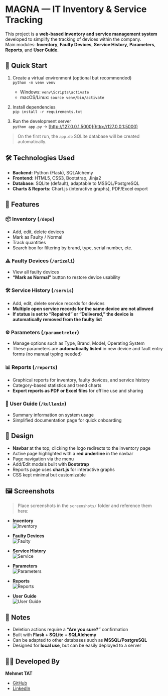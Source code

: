 # MAGNA — IT Inventory & Service Tracking

This project is a **web-based inventory and service management system** developed to simplify the tracking of devices within the company.  
Main modules: **Inventory**, **Faulty Devices**, **Service History**, **Parameters**, **Reports**, and **User Guide**.

## 🚀 Quick Start

1. Create a virtual environment (optional but recommended)  
   `python -m venv venv`  
   - Windows: `venv\Scripts\activate`  
   - macOS/Linux: `source venv/bin/activate`  

2. Install dependencies  
   `pip install -r requirements.txt`  

3. Run the development server  
   `python app.py` → [http://127.0.0.1:5000](http://127.0.0.1:5000)

> On the first run, the `app.db` SQLite database will be created automatically.

## 🛠 Technologies Used
- **Backend:** Python (Flask), SQLAlchemy  
- **Frontend:** HTML5, CSS3, Bootstrap, Jinja2  
- **Database:** SQLite (default), adaptable to MSSQL/PostgreSQL  
- **Charts & Reports:** Chart.js (interactive graphs), PDF/Excel export  

## 🔑 Features

### 📦 Inventory (`/depo`)
- Add, edit, delete devices  
- Mark as Faulty / Normal  
- Track quantities  
- Search box for filtering by brand, type, serial number, etc.  

### ⚠️ Faulty Devices (`/arizali`)
- View all faulty devices  
- **“Mark as Normal”** button to restore device usability  

### 🛠 Service History (`/servis`)
- Add, edit, delete service records for devices  
- **Multiple open service records for the same device are not allowed**  
- **If status is set to “Repaired” or “Delivered,” the device is automatically removed from the faulty list**  

### ⚙️ Parameters (`/parametreler`)
- Manage options such as Type, Brand, Model, Operating System  
- These parameters are **automatically listed** in new device and fault entry forms (no manual typing needed)  

### 📊 Reports (`/reports`)
- Graphical reports for inventory, faulty devices, and service history  
- Category-based statistics and trend charts  
- **Export reports as PDF or Excel files** for offline use and sharing  

### 📘 User Guide (`/kullanim`)
- Summary information on system usage  
- Simplified documentation page for quick onboarding  

## 🎨 Design
- **Navbar** at the top; clicking the logo redirects to the inventory page  
- Active page highlighted with a **red underline** in the navbar  
- Page navigation via the menu  
- Add/Edit modals built with **Bootstrap**  
- Reports page uses **chart.js** for interactive graphs  
- CSS kept minimal but customizable  

## 🖼️ Screenshots
> Place screenshots in the `screenshots/` folder and reference them here:

- **Inventory**  
  ![Inventory](screenshots/depo.png)

- **Faulty Devices**  
  ![Faulty](screenshots/arizali.png)

- **Service History**  
  ![Service](screenshots/servis.png)

- **Parameters**  
  ![Parameters](screenshots/parametreler.png)

- **Reports**  
  ![Reports](screenshots/raporlar.png)

- **User Guide**  
  ![User Guide](screenshots/kullanim.png)

## 📝 Notes
- Deletion actions require a **“Are you sure?”** confirmation  
- Built with **Flask + SQLite + SQLAlchemy**  
- Can be adapted to other databases such as **MSSQL/PostgreSQL**  
- Designed for **local use**, but can be easily deployed to a server

## 👨‍💻 Developed By
**Mehmet TAT**  
- [GitHub](https://github.com/mexmettat)  
- [LinkedIn](https://www.linkedin.com/in/mehmettat/)
